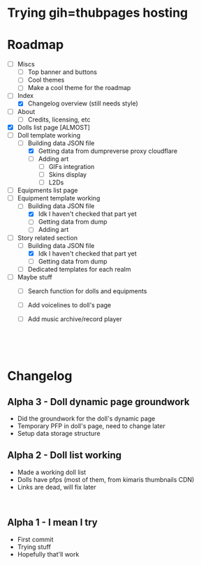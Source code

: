 # Trying gih=thubpages hosting


# Roadmap

- [ ] Miscs
    - [ ] Top banner and buttons
    - [ ] Cool themes
    - [ ] Make a cool theme for the roadmap
- [ ] Index
    - [x] Changelog overview (still needs style)
- [ ] About
    - [ ] Credits, licensing, etc
- [x] Dolls list page [ALMOST]
- [ ] Doll template working
    - [ ] Building data JSON file
        - [x] Getting data from dumpreverse proxy cloudflare
        - [ ] Adding art
            - [ ] GIFs integration
            - [ ] Skins display
            - [ ] L2Ds
- [ ] Equipments list page
- [ ] Equipment template working
    - [ ] Building data JSON file
        - [x] Idk I haven't checked that part yet
        - [ ] Getting data from dump
        - [ ] Adding art
- [ ] Story related section
    - [ ] Building data JSON file
        - [x] Idk I haven't checked that part yet
        - [ ] Getting data from dump
    - [ ] Dedicated templates for each realm
- [ ] Maybe stuff
    - [ ] Search function for dolls and equipments
    - [ ] Add voicelines to doll's page
    - [ ] Add music archive/record player


<br>
<br>
<br>

# Changelog 

## Alpha 3 - Doll dynamic page groundwork
- Did the groundwork for the doll's dynamic page
- Temporary PFP in doll's page, need to change later
- Setup data storage structure

## Alpha 2 - Doll list working
- Made a working doll list
- Dolls have pfps (most of them, from kimaris thumbnails CDN)
- Links are dead, will fix later

<br>

## Alpha 1 - I mean I try
- First commit
- Trying stuff
- Hopefully that'll work



